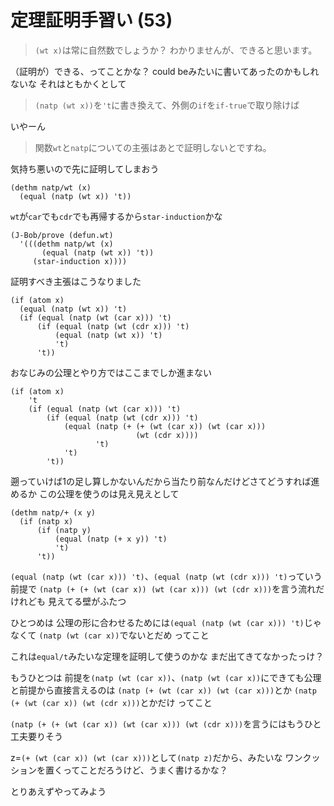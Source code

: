 # 定理証明手習い (53)

> `(wt x)`は常に自然数でしょうか？
> わかりませんが、できると思います。

（証明が）できる、ってことかな？
could beみたいに書いてあったのかもしれないな
それはともかくとして

> `(natp (wt x))`を`'t`に書き換えて、外側の`if`を`if-true`で取り除けば

いやーん

> 関数`wt`と`natp`についての主張はあとで証明しないとですね。

気持ち悪いので先に証明してしまおう

```
(dethm natp/wt (x)
  (equal (natp (wt x)) 't))
```

`wt`が`car`でも`cdr`でも再帰するから`star-induction`かな

```
(J-Bob/prove (defun.wt)
  '(((dethm natp/wt (x)
       (equal (natp (wt x)) 't))
     (star-induction x))))
```

証明すべき主張はこうなりました

```
(if (atom x)
  (equal (natp (wt x)) 't)
  (if (equal (natp (wt (car x))) 't)
      (if (equal (natp (wt (cdr x))) 't)
          (equal (natp (wt x)) 't)
          't)
      't))
```

おなじみの公理とやり方ではここまでしか進まない

```
(if (atom x)
    't
    (if (equal (natp (wt (car x))) 't)
        (if (equal (natp (wt (cdr x))) 't)
            (equal (natp (+ (+ (wt (car x)) (wt (car x)))
                            (wt (cdr x))))
                   't)
            't)
        't))
```

遡っていけば1の足し算しかないんだから当たり前なんだけどさてどうすれば進めるか
この公理を使うのは見え見えとして

```
(dethm natp/+ (x y)
  (if (natp x)
      (if (natp y)
          (equal (natp (+ x y)) 't)
          't)
      't))
```

`(equal (natp (wt (car x))) 't)`、`(equal (natp (wt (cdr x))) 't)`っていう前提で 
`(natp (+ (+ (wt (car x)) (wt (car x))) (wt (cdr x)))`を言う流れだけれども
見えてる壁がふたつ

ひとつめは
公理の形に合わせるためには`(equal (natp (wt (car x))) 't)`じゃなくて
`(natp (wt (car x))`でないとだめ
ってこと

これは`equal/t`みたいな定理を証明して使うのかな
まだ出てきてなかったっけ？

もうひとつは
前提を`(natp (wt (car x))`、`(natp (wt (car x))`にできても公理と前提から直接言えるのは
`(natp (+ (wt (car x)) (wt (car x)))`とか
`(natp (+ (wt (car x)) (wt (cdr x)))`とかだけ
ってこと

`(natp (+ (+ (wt (car x)) (wt (car x))) (wt (cdr x)))`を言うにはもうひと工夫要りそう

z=`(+ (wt (car x)) (wt (car x)))`として`(natp z)`だから、みたいな
ワンクッションを置くってことだろうけど、うまく書けるかな？

とりあえずやってみよう
